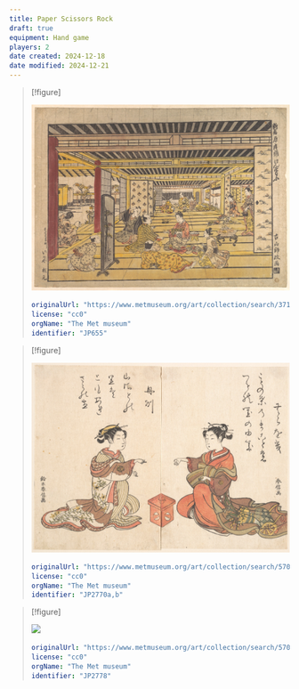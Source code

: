 ```yaml
---
title: Paper Scissors Rock
draft: true
equipment: Hand game
players: 2
date created: 2024-12-18
date modified: 2024-12-21
---
```


> [!figure]
>
> ![](DP144546.jpg)
>
> ```yaml
> originalUrl: "https://www.metmuseum.org/art/collection/search/37105"
> license: "cc0"
> orgName: "The Met museum"
> identifier: "JP655"
> ```
>
> 

> [!figure]
>
> ![](DP119534.jpg)
>
> ```yaml
> originalUrl: "https://www.metmuseum.org/art/collection/search/57030"
> license: "cc0"
> orgName: "The Met museum"
> identifier: "JP2770a,b"
> ```
>
> 

> [!figure]
>
> ![](DP119521.jpg)
>
> ```yaml
> originalUrl: "https://www.metmuseum.org/art/collection/search/57034"
> license: "cc0"
> orgName: "The Met museum"
> identifier: "JP2778"
> ```
>
> 
